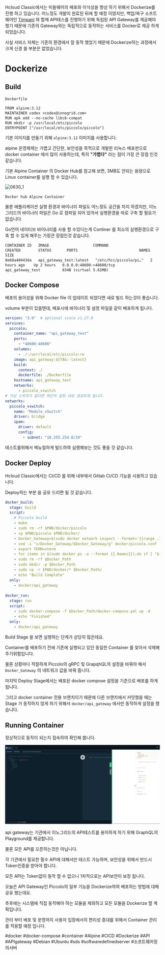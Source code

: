 Hcloud Classic에서는 미들웨어의 배포와 이식성을 향상 하기 위해서 Dockerize를 진행 하고 있습니다. 어느정도 개발이 완료된 뒤에 할 예정 이였지만, 백업/복구 소프트웨어인 [Timpani](https://github.com/hcloud-classic/timpani) 와 함께 API테스를 진행하기 위해 독립된 API Gateway를 제공해야 했기 때문에 기존의 Gateway와는 독립적으로 동작하는 서비스를 Docker로 제공 하게 되었습니다.

사실 서비스 자체는 기존의 환경에서 잘 동작 했었기 때문에 Dockerize하는 과정에서 크게 신경 쓸 부분은 없었습니다.

# Dockerize

## Build

`Dockerfile`

```docker
FROM alpine:3.12
MAINTAINER codex <codex@innogrid.com>
RUN apk add --no-cache libc6-compat
RUN mkdir -p /usr/local/etc/piccolo
ENTRYPOINT ["/usr/local/etc/piccolo/piccolo"]
```

기본 이미지를 만들기 위해 `alpine:3.12` 이미지를 사용합니다.

alpine 운영체제는 가볍고 간단한, 보안성을 목적으로 개발한 리눅스 배포판으로 docker container 에서 많이 사용하는데, 특히 **"가볍다"** 라는 점이 가장 큰 장점 인것 같습니다.

기본 Alpine Container 의 Docker Hub를 참고해 보면, 3MB도 안되는 용량으로 Linux container를 실행 할 수 있습니다.



![0630_1](/assets/images/docs/2021-06-30-doc_독립적_API_Test를_위한_API_Gateway_Dockerize/0630_1-1625024399281.png)



`Docker hub Alpine Container`

물론 애플리케이션 실행 환경과 바이너리 파일도 어느정도 공간을 차지 하겠지만, 이노그리드의 바이너리 파일은 Go 로 컴파일 되어 있어서 실행환경을 따로 구축 할 필요가 없습니다.

Go언어 네이티브 바이너리를 사용 할 수있다는게 Continer 를 최소의 실행환경으로 구축 할 수 있게 해주는 가장큰 장점인것 같습니다.

```docker
CONTAINER ID   IMAGE                    COMMAND                  CREATED        STATUS       PORTS                            NAMES                     SIZE
8e60a40443da   api_gateway_test:latest   "/etc/hcc/piccolo/pi…"   2 hours ago    Up 2 hours   0.0.0.0:48600->48600/tcp          api_gateway_test          834B (virtual 5.61MB)
```

## Docker Compose

배포의 용이성을 위해 Docker file 이 업데이트 되었다면 새로 빌드 하는것이 좋습니다.

volume 부분이 있을텐데, 배포시에 바이너리 및 설정 파일을 같이 배포하게 됩니다.

```yaml
version: "3.9"  # optional since v1.27.0
services:
  piccolo:
    container_name: "api_gateway_test"
    ports:
      - "48600:48600"
    volumes:
      - ./:/usr/local/etc/piccolo:rw
    image: api_gateway:${TAG:-latest}
    build:
      context: ./
      dockerfile: ./Dockerfile
    hostname: api_gateway_test
    networks:
      - piccolo_vswitch
# 가상 스위치가 없다면 하단의 설정 대로 생성되게 됩니다.
networks:
  piccolo_vswitch:
    name: "Module_vSwitch"
    driver: bridge
    ipam:
      driver: default
      config:
        - subnet: "10.255.254.0/24"
```

테스트를위해서 메뉴얼하게 빌드하여 실행해보는 것도 좋을 것 같습니다.

## Docker Deploy

Hcloud Classic에서는 CI/CD 를 위해 내부에서 Gitlab CI/CD 기능을 사용하고 있습니다.

Deploy하는 부분 을 공유 드리면 될 것 같습니다.

```yaml
docker_build:
  stage: build
  script:
    # Piccolo build
    - make
    - sudo rm -rf $PWD/docker/piccolo
    - cp $PWD/piccolo $PWD/docker/
    - Docker_Gateway=$(sudo docker network inspect --format='{{range .IPAM.Config}}{{.Gateway}} {{end}}' Module_vSwitch| tr -d '\\n ')
    - sed -i "s/Docker_Gateway/$Docker_Gateway/g" docker/piccolo.conf
    - export TERM=xterm
    - for items in $(sudo docker ps -a --format {{.Names}});do if [ "$items" = "api_gateway_test" ];then echo "$items Find!"; sudo docker stop api_gateway_test; sudo docker rmapi_gateway_test; break; fi;done
    - sudo rm -rf $Docker_Path
    - sudo mkdir -p $Docker_Path
    - sudo cp -r $PWD/docker/* $Docker_Path/
    - echo "Build Complete"
  only:
    - docker/api_gateway

docker_run:
  stage: run
  script:
    - sudo docker-compose -f $Docker_Path/docker-compose.yml up -d
    - echo "Finished"
  only:
    - docker/api_gateway
```

Build Stage 을 보면 실행하는 단계가 상당히 많은데요.

Container를 배포하기 전에 기존에 실행되고 있던 동일한 Container 를 찾아서 삭제해 주기위함입니다.

물론 상황마다 적절하게 Piccolo의 gRPC 및 GrapqhQL의 설정을 바꿔야 해서 `Docker_Gateway` 의 네트워크 값을 바꿔 줍니다.

마지막 Deploy Stage에서는 배포된 docker compose 설정을 기준으로 배포를 하게 됩니다.

그리고 docker container 전용 브랜치이기 때문에 다른 브랜치에서 커밋했을 때는 Stage 가 동작하지 않게 하기 위해서 `docker/api_gateway` 에서만 동작하게 설정을 했습니다.

## Running Container

정상적으로 동작이 되는지 접속하여 확인해 봅니다.

![0630_2](/assets/images/docs/2021-06-30-doc_독립적_API_Test를_위한_API_Gateway_Dockerize/0630_2.png)

api gateway는 기관에서 이노그리드의 API테스트를 용이하게 하기 위해 GraphQL의 Playground를 제공합니다.

물론 모든 API를 오픈하는것은 아닙니다.

각 기관에서 필요한 필수 API에 대해서만 테스트 가능하며, 보안성을 위해서 반드시 Token인증을 받아야 합니다.

모든 API는 Token없이 동작 할 수 없으니 1차적으로는 API보안이 보장 됩니다.

오늘은 API Gateway인 Piccolo의 일부 기능을 Dockerize하여 배포하는 방법에 대해 공유 했는데요.

추후에는 시스템에 직접 동작해야 하는 모듈을 제외하고 모든 모듈을 Dockerize 할 계획입니다.

관리 부터 배포 및 운영까지 사용자 입장에서의 편리성 증대를 위해서 Container 관리를 적용할 예정 입니다.

\#docker #docker-compose #container #Alpine #CICD #Dockerize #API #APIgateway #Debian #Ubuntu #sds #softwaredefinedserver #소프트웨어정의서버